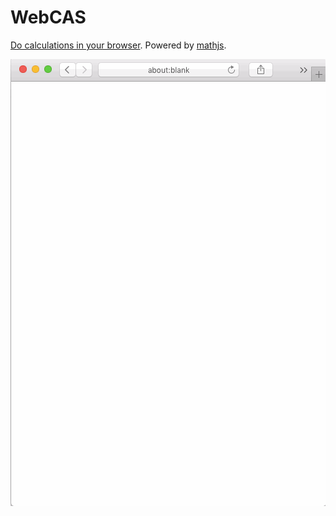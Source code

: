 # WebCAS
[Do calculations in your browser](https://arve0.github.io/webcas/). Powered by [mathjs](http://mathjs.org).

![](webcas_demo.gif)
